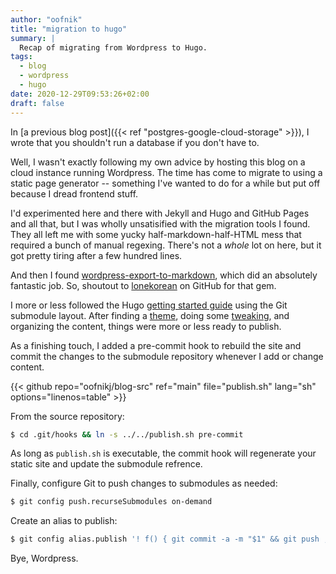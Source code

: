 ```yaml
---
author: "oofnik"
title: "migration to hugo"
summary: |
  Recap of migrating from Wordpress to Hugo.
tags:
  - blog
  - wordpress
  - hugo
date: 2020-12-29T09:53:26+02:00
draft: false
---
```


In [a previous blog post]({{< ref "postgres-google-cloud-storage" >}}), I wrote that you shouldn't run a database if you don't have to. 

Well, I wasn't exactly following my own advice by hosting this blog on a cloud instance running Wordpress. The time has come to migrate to using a static page generator -- something I've wanted to do for a while but put off because I dread frontend stuff.

I'd experimented here and there with Jekyll and Hugo and GitHub Pages and all that, but I was wholly unsatisified with the migration tools I found. They all left me with some yucky half-markdown-half-HTML mess that required a bunch of manual regexing. There's not a _whole_ lot on here, but it got pretty tiring after a few hundred lines.

And then I found [wordpress-export-to-markdown](https://github.com/lonekorean/wordpress-export-to-markdown), which did an absolutely fantastic job. So, shoutout to [lonekorean](https://github.com/lonekorean) on GitHub for that gem.

I more or less followed the Hugo [getting started guide](https://gohugo.io/getting-started/quick-start/) using the Git submodule layout. After finding a [theme](https://github.com/vaga/hugo-theme-m10c), doing some [tweaking](https://mertbakir.gitlab.io/hugo/tag-cloud-in-hugo/), and organizing the content, things were more or less ready to publish.

As a finishing touch, I added a pre-commit hook to rebuild the site and commit the changes to the submodule repository whenever I add or change content.

{{< github repo="oofnikj/blog-src" ref="main" file="publish.sh" lang="sh" options="linenos=table" >}}

From the source repository:

```sh
$ cd .git/hooks && ln -s ../../publish.sh pre-commit
```

As long as `publish.sh` is executable, the commit hook will regenerate your static site and update the submodule refrence.

Finally, configure Git to push changes to submodules as needed:

```sh
$ git config push.recurseSubmodules on-demand
```

Create an alias to publish:

```sh
$ git config alias.publish '! f() { git commit -a -m "$1" && git push ; } ; f'
```

Bye, Wordpress.